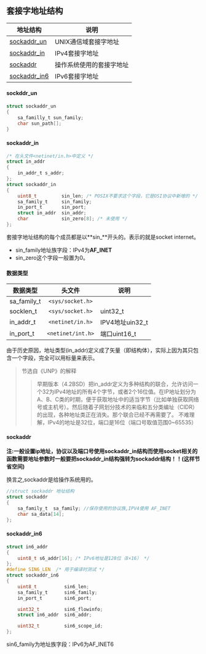 ## 套接字地址结构
|地址结构|说明|
|-----|-----
|[sockaddr_un](#sockaddr_un)|UNIX通信域套接字地址
|[sockaddr_in](#sockaddr_in)|IPv4套接字地址
|[sockaddr](#sockaddr)| 操作系统使用的套接字地址
|[sockaddr_in6](#sockaddr_in6)|IPv6套接字地址

#### sockddr_un
```c
struct sockaddr_un
{
    sa_familly_t sun_family;
    char sun_path[];
}
```
#### sockaddr_in
```c
/* 在头文件<netinet/in.h>中定义 */
struct in_addr
{
    in_addr_t s_addr;
};
struct sockaddr_in
{
    uint8_t         sin_len; /* POSIX不要求这个字段，它是OSI协议中新增的 */
    sa_family_t     sin_family;
    in_port_t       sin_port;
    struct in_addr  sin_addr;
    char            sin_zero[8]; /* 未使用 */
};
```
套接字地址结构的每个成员都是以**sin_**开头的。表示的就是socket internet。 
* sin_family地址族字段：IPv4为**AF_INET**
* sin_zero这个字段一般置为0。

#### 数据类型
|数据类型|头文件|说明
|-----|:---:|----
|sa_family_t|`<sys/socket.h>`|
|socklen_t|`<sys/socket.h>`|uint32_t
|in_addr_t|`<netinet/in.h>`|IPV4地址uin32_t
|in_port_t|`<netinet/int.h>`|端口uint16_t

由于历史原因，地址类型(in_addr)定义成了矢量（即结构体），实际上因为其只包含一个字段，完全可以用标量来表示。  
>节选自《UNP》的解释
>>早期版本（4.2BSD）把in_addr定义为多种结构的联合，允许访问一个32为IPv4地址的所有4个字节，或者2个16位值。在IP地址划分为A、B、C类的时期，便于获取地址中的适当字节（比如单独获取网络号或主机号）。然后随着子网划分技术的来临和五分类编址（CIDR）的出现，各种地址类正在消失。那个联合已经不再需要了。
不难理解，IPv4的地址是32位，端口是16位（端口号取值范围0~65535）  

#### sockaddr

**注:一般设置ip地址，协议以及端口号使用sockaddr_in结构而使用socket相关的函数需要地址参数时一般要把sockaddr_in结构强转为sockaddr结构！！(这样节省空间)**

换言之,sockaddr是给操作系统用的。

```C
//struct sockaddr 地址结构
struct sockaddr
{
    sa_family_t  sa_family; //保存使用的协议族,IPV4使用 AF_INET
    char sa_data[14];
}; 
```

#### sockaddr_in6
```c
struct in6_addr
{
    uint8_t s6_addr[16]; /* IPv6地址是128位（8×16） */
};
#define SIN6_LEN  /* 用于编译时测试 */
struct sockaddr_in6
{
    uint8_t          sin6_len;
    sa_family_t      sin6_family;
    in_port_t        sin6_port;

    uint32_t         sin6_flowinfo;
    struct in6_addr  sin6_addr;

    uint32_t         sin6_scope_id;
};
```
sin6_family为地址族字段：IPv6为AF_INET6
